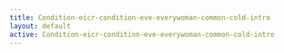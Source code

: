 ```yaml
---
title: Condition-eicr-condition-eve-everywoman-common-cold-intro
layout: default
active: Condition-eicr-condition-eve-everywoman-common-cold-intro
---
```


